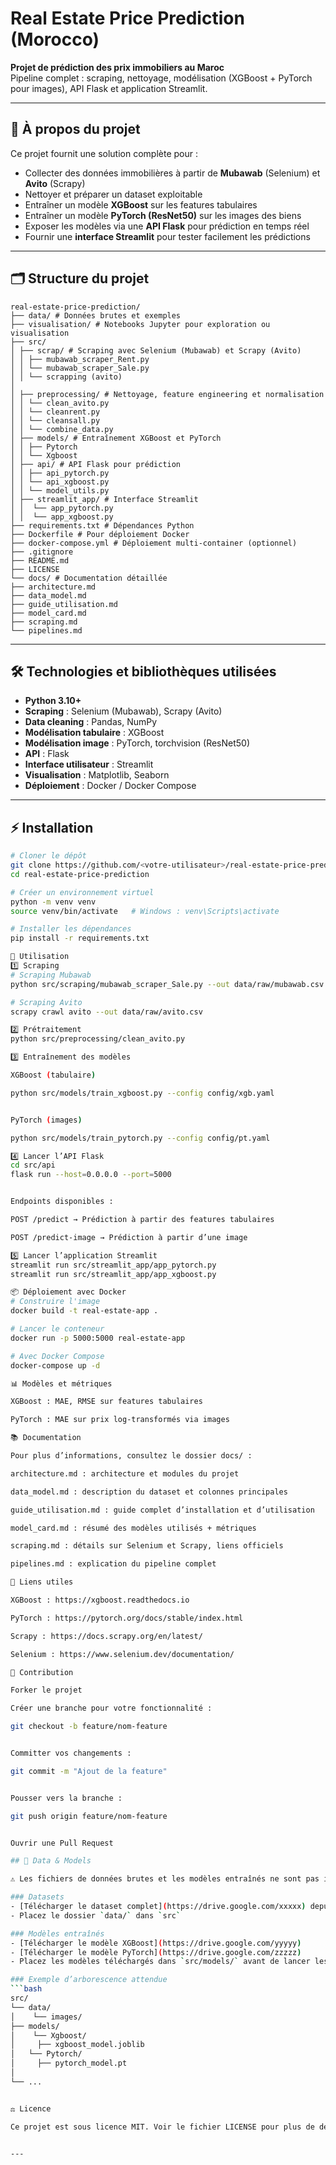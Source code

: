 # Real Estate Price Prediction (Morocco)

**Projet de prédiction des prix immobiliers au Maroc**  
Pipeline complet : scraping, nettoyage, modélisation (XGBoost + PyTorch pour images), API Flask et application Streamlit.

---

## 📌 À propos du projet
Ce projet fournit une solution complète pour :

- Collecter des données immobilières à partir de **Mubawab** (Selenium) et **Avito** (Scrapy)  
- Nettoyer et préparer un dataset exploitable  
- Entraîner un modèle **XGBoost** sur les features tabulaires  
- Entraîner un modèle **PyTorch (ResNet50)** sur les images des biens  
- Exposer les modèles via une **API Flask** pour prédiction en temps réel  
- Fournir une **interface Streamlit** pour tester facilement les prédictions  

---

## 🗂 Structure du projet
```
real-estate-price-prediction/
├── data/ # Données brutes et exemples
├── visualisation/ # Notebooks Jupyter pour exploration ou visualisation
├── src/
│ ├── scrap/ # Scraping avec Selenium (Mubawab) et Scrapy (Avito)
│ │ ├── mubawab_scraper_Rent.py
│ │ └── mubawab_scraper_Sale.py
│ │ └── scrapping (avito)
│
│ ├── preprocessing/ # Nettoyage, feature engineering et normalisation
│ │ └── clean_avito.py
│ │ └── cleanrent.py
│ │ └── cleansall.py
│ │ └── combine_data.py
│ ├── models/ # Entraînement XGBoost et PyTorch
│ │ ├── Pytorch
│ │ └── Xgboost
│ ├── api/ # API Flask pour prédiction
│ │ ├── api_pytorch.py
│ │ └── api_xgboost.py
│ │ └── model_utils.py
│ ├── streamlit_app/ # Interface Streamlit
│ │  └── app_pytorch.py
│ │  └── app_xgboost.py
├── requirements.txt # Dépendances Python
├── Dockerfile # Pour déploiement Docker
├── docker-compose.yml # Déploiement multi-container (optionnel)
├── .gitignore
├── README.md
├── LICENSE
└── docs/ # Documentation détaillée
├── architecture.md
├── data_model.md
├── guide_utilisation.md
├── model_card.md
├── scraping.md
└── pipelines.md

```
---

## 🛠 Technologies et bibliothèques utilisées

- **Python 3.10+**  
- **Scraping** : Selenium (Mubawab), Scrapy (Avito)  
- **Data cleaning** : Pandas, NumPy  
- **Modélisation tabulaire** : XGBoost  
- **Modélisation image** : PyTorch, torchvision (ResNet50)  
- **API** : Flask  
- **Interface utilisateur** : Streamlit  
- **Visualisation** : Matplotlib, Seaborn  
- **Déploiement** : Docker / Docker Compose  

---

## ⚡ Installation

```bash
# Cloner le dépôt
git clone https://github.com/<votre-utilisateur>/real-estate-price-prediction.git
cd real-estate-price-prediction

# Créer un environnement virtuel
python -m venv venv
source venv/bin/activate   # Windows : venv\Scripts\activate

# Installer les dépendances
pip install -r requirements.txt

🚀 Utilisation
1️⃣ Scraping
# Scraping Mubawab
python src/scraping/mubawab_scraper_Sale.py --out data/raw/mubawab.csv

# Scraping Avito
scrapy crawl avito --out data/raw/avito.csv

2️⃣ Prétraitement
python src/preprocessing/clean_avito.py 

3️⃣ Entraînement des modèles

XGBoost (tabulaire)

python src/models/train_xgboost.py --config config/xgb.yaml


PyTorch (images)

python src/models/train_pytorch.py --config config/pt.yaml

4️⃣ Lancer l’API Flask
cd src/api
flask run --host=0.0.0.0 --port=5000


Endpoints disponibles :

POST /predict → Prédiction à partir des features tabulaires

POST /predict-image → Prédiction à partir d’une image

5️⃣ Lancer l’application Streamlit
streamlit run src/streamlit_app/app_pytorch.py
streamlit run src/streamlit_app/app_xgboost.py

📦 Déploiement avec Docker
# Construire l'image
docker build -t real-estate-app .

# Lancer le conteneur
docker run -p 5000:5000 real-estate-app

# Avec Docker Compose
docker-compose up -d

📊 Modèles et métriques

XGBoost : MAE, RMSE sur features tabulaires

PyTorch : MAE sur prix log-transformés via images

📚 Documentation

Pour plus d’informations, consultez le dossier docs/ :

architecture.md : architecture et modules du projet

data_model.md : description du dataset et colonnes principales

guide_utilisation.md : guide complet d’installation et d’utilisation

model_card.md : résumé des modèles utilisés + métriques

scraping.md : détails sur Selenium et Scrapy, liens officiels

pipelines.md : explication du pipeline complet

🔗 Liens utiles

XGBoost : https://xgboost.readthedocs.io

PyTorch : https://pytorch.org/docs/stable/index.html

Scrapy : https://docs.scrapy.org/en/latest/

Selenium : https://www.selenium.dev/documentation/

📝 Contribution

Forker le projet

Créer une branche pour votre fonctionnalité :

git checkout -b feature/nom-feature


Committer vos changements :

git commit -m "Ajout de la feature"


Pousser vers la branche :

git push origin feature/nom-feature


Ouvrir une Pull Request

## 📂 Data & Models

⚠️ Les fichiers de données brutes et les modèles entraînés ne sont pas inclus dans ce dépôt afin de le garder léger.

### Datasets
- [Télécharger le dataset complet](https://drive.google.com/xxxxx) depuis Google Drive
- Placez le dossier `data/` dans `src`

### Modèles entraînés
- [Télécharger le modèle XGBoost](https://drive.google.com/yyyyy)
- [Télécharger le modèle PyTorch](https://drive.google.com/zzzzz)
- Placez les modèles téléchargés dans `src/models/` avant de lancer les scripts.

### Exemple d’arborescence attendue
```bash
src/
└── data/
│    └── images/
├── models/
│    └── Xgboost/
│     ├── xgboost_model.joblib
│   └── Pytorch/
│     ├── pytorch_model.pt  
│      
└── ...


⚖️ Licence

Ce projet est sous licence MIT. Voir le fichier LICENSE pour plus de détails.


---

